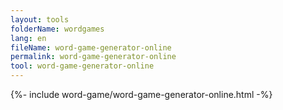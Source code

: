 ```yaml
---
layout: tools
folderName: wordgames
lang: en
fileName: word-game-generator-online
permalink: word-game-generator-online
tool: word-game-generator-online
---
```


{%- include word-game/word-game-generator-online.html -%}
